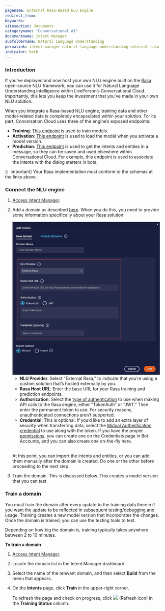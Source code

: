 ```yaml
---
pagename: External Rasa-Based NLU Engine
redirect_from:
Keywords:
sitesection: Documents
categoryname: "Conversational AI"
documentname: Intent Manager
subfoldername: Natural Language Understanding
permalink: intent-manager-natural-language-understanding-external-rasa-based-nlu-engine.html
indicator: both
---
```


### Introduction

If you’ve deployed and now host your own NLU engine built on the [Rasa](https://rasa.com/) open-source NLU framework, you can use it for Natural Language Understanding intelligence within LivePerson’s Conversational Cloud. Importantly, this lets you keep the investment that you’ve made in your own NLU solution.

When you integrate a Rasa-based NLU engine, training data and other model-related data is completely encapsulated within your solution. For its part, Conversation Cloud uses three of the engine’s exposed endpoints:

* **Training**: [This endpoint](https://rasa.com/docs/rasa/pages/http-api#operation/trainModel) is used to train models.
* **Activation**: [This endpoint](https://rasa.com/docs/rasa/pages/http-api#operation/replaceModel) is used to load the model when you activate a model version.
* **Prediction**: [This endpoint](https://rasa.com/docs/rasa/pages/http-api#operation/parseModelMessage) is used to get the intents and entities in a message, so they can be saved and used elsewhere within Conversational Cloud. For example, this endpoint is used to associate the intents with the dialog starters in bots.

{: .important}
Your Rasa implementation must conform to the schemas at the links above.

### Connect the NLU engine

1. [Access Intent Manager](intent-manager-overview.html#access-intent-manager).
2. Add a domain as described [here](intent-manager-build-domains.html#add-a-domain-manually-or-using-an-import-file). When you do this, you need to provide some information specifically about your Rasa solution:

    <img class="fancyimage" style="width:600px" src="img/ConvoBuilder/rasa1.png">

    * **NLU Provider**: Select “External Rasa,” to indicate that you’re using a custom solution that’s hosted externally by you.
    * **Rasa Host URL**: Enter the base URL for your Rasa training and prediction endpoints.
    * **Authorization**: Select the [type of authentication](https://rasa.com/docs/rasa/pages/http-api) to use when making API calls to the Rasa engine, either “TokenAuth” or “JWT.” Then enter the permanent token to use. For security reasons, unauthenticated connections aren’t supported.
    * **Credential**: This is optional. If you’d like to add an extra layer of security when transferring data, select the [Mutual Authentication credential](bot-accounts-credentials.html#add-a-mutual-authentication-credential) to use along with the token. If you have the proper [permissions](bot-accounts-permissions.html), you can create one on the Credentials page in Bot Accounts, and you can also create one on-the-fly here.

    <br>At this point, you can import the intents and entities, or you can add them manually after the domain is created. Do one or the other before proceeding to the next step.

3. Train the domain. This is discussed below. This creates a model version that you can test.

### Train a domain

You must train the domain after every update to the training data therein if you want the update to be reflected in subsequent testing/debugging and usage. Training creates a new model version that incorporates the changes. Once the domain is trained, you can use the testing tools to test.

Depending on how big the domain is, training typically takes anywhere between 2 to 10 minutes.

**To train a domain**

1. [Access Intent Manager](intent-manager-overview.html#access-intent-manager).
2. Locate the domain list in the Intent Manager dashboard.
3. Select the name of the relevant domain, and then select **Build** from the menu that appears.
4. On the **Intents** page, click **Train** in the upper-right corner.

    To refresh the page and check on progress, click <img style="width:25px" src="img/ConvoBuilder/icon_trainRefresh.png"> (Refresh icon) in the **Training Status** column.